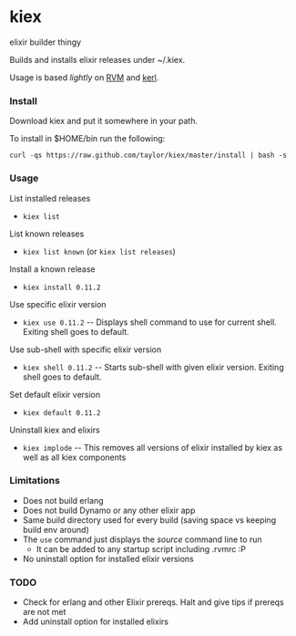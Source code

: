 kiex
====

elixir builder thingy

Builds and installs elixir releases under ~/.kiex.

Usage is based *lightly* on [RVM](http://rvm.io) and [kerl](https://github.com/spawngrid/kerl).

### Install

Download kiex and put it somewhere in your path.

To install in $HOME/bin run the following:

```
curl -qs https://raw.github.com/taylor/kiex/master/install | bash -s
```

### Usage


List installed releases
 * ``` kiex list ```

List known releases
 * ``` kiex list known ```  (or ``` kiex list releases ```)

Install a known release
 * ``` kiex install 0.11.2 ```

Use specific elixir version
 * ``` kiex use 0.11.2 ``` -- Displays shell command to use for current shell.  Exiting shell goes to default.

Use sub-shell with specific elixir version
 * ``` kiex shell 0.11.2 ``` -- Starts sub-shell with given elixir version.  Exiting shell goes to default.

Set default elixir version
 * ``` kiex default 0.11.2 ```

Uninstall kiex and elixirs
 * ``` kiex implode ``` -- This removes all versions of elixir installed by kiex as well as all kiex components


### Limitations

 * Does not build erlang
 * Does not build Dynamo or any other elixir app
 * Same build directory used for every build (saving space vs keeping build env around)
 * The ``` use ``` command just displays the *source* command line to run
   - It can be added to any startup script including .rvmrc :P
 * No uninstall option for installed elixir versions

### TODO

 * Check for erlang and other Elixir prereqs.  Halt and give tips if prereqs are not met
 * Add uninstall option for installed elixirs
